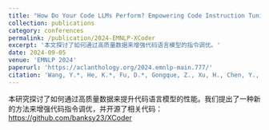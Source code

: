 ```yaml
---
title: "How Do Your Code LLMs Perform? Empowering Code Instruction Tuning with High-Quality Data"
collection: publications
category: conferences
permalink: /publication/2024-EMNLP-XCoder
excerpt: '本文探讨了如何通过高质量数据来增强代码语言模型的指令调优。'
date: 2024-09-05
venue: 'EMNLP 2024'
paperurl: 'https://aclanthology.org/2024.emnlp-main.777/'
citation: 'Wang, Y.*, He, K.*, Fu, D.*, Gongque, Z., Xu, H., Chen, Y., Wang, Z., Fu, Y., Dong, G., Diao, M., Wang, J., Zhang, M., Cai, X., & Xu, W. (2024). How Do Your Code LLMs Perform? Empowering Code Instruction Tuning with High-Quality Data. In Proceedings of the 2024 Conference on Empirical Methods in Natural Language Processing.'
---
```


本研究探讨了如何通过高质量数据来提升代码语言模型的性能。我们提出了一种新的方法来增强代码指令调优，并开源了相关代码：https://github.com/banksy23/XCoder